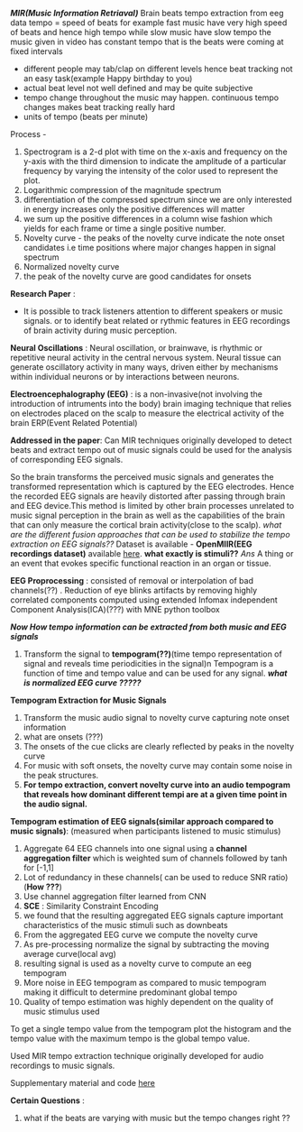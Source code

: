 ***MIR(Music Information Retriaval)***
Brain beats tempo extraction from eeg data
tempo = speed of beats 
for example fast music have very high speed of beats and hence high tempo while slow music have slow tempo
the music given in video has constant tempo that is the beats were coming at fixed intervals
- different people may tab/clap on different levels hence beat tracking not an easy task(example Happy birthday to you)
- actual beat level not well defined and may be quite subjective
- tempo change throughout the music may happen. continuous tempo changes makes beat tracking really hard
- units of tempo (beats per minute) 

Process - 
1. Spectrogram is a 2-d plot with time on the x-axis and frequency on the y-axis with the third dimension to indicate the amplitude of a particular frequency by varying the intensity of the color used to represent the plot.
2. Logarithmic compression of the magnitude spectrum
3. differentiation of the compressed spectrum since we are only interested in energy increases only the positive differences will matter
4. we sum up the positive differences in a column wise fashion which yields for each frame or time a single positive number.
5. Novelty curve - the peaks of the novelty curve indicate the note onset candidates i.e time positions where major changes happen in signal spectrum
6. Normalized novelty curve
7. the peak of the novelty curve are good candidates for onsets

**Research Paper** : 
- It is possible to track listeners attention to different speakers or music signals. or to identify beat related or rythmic features in EEG recordings of brain activity during music perception.

**Neural Oscillations** : Neural oscillation, or brainwave, is rhythmic or repetitive neural activity in the central nervous system. Neural tissue can generate oscillatory activity in many ways, driven either by mechanisms within individual neurons or by interactions between neurons.

**Electroencephalography (EEG)** : is a non-invasive(not involving the introduction of intruments into the body) brain imaging technique that relies on electrodes placed on the scalp to measure the electrical activity of the brain ERP(Event Related Potential)

**Addressed in the paper**: Can MIR techniques originally developed to detect beats and extract tempo out of music signals could be used for the analysis of corresponding EEG signals.

So the brain transforms the perceived music signals and generates the transformed representation which is captured by the EEG electrodes. Hence the recorded EEG signals are heavily distorted after passing through brain and EEG device.This method is limited by other brain processes unrelated to music signal perception in the brain as well as the capabilities of the brain that can only measure the cortical brain activity(close to the scalp).
*what are the different fusion approaches that can be used to stabilize the tempo extraction on EEG signals??*
Dataset is available - **OpenMIIR(EEG recordings dataset)** available [here](https://github.com/sstober/openmiir).
**what exactly is stimuli??** *Ans* A thing or an event that evokes specific functional reaction in an organ or tissue.

**EEG Proprocessing** : consisted of removal or interpolation of bad channels(??) . Reduction of eye blinks artifacts by removing highly correlated components computed using extended Infomax independent Component Analysis(ICA)(???) with MNE python toolbox

***Now How tempo information can be extracted from both music and EEG signals***
1. Transform the signal to **tempogram(??)**(time tempo representation of signal and reveals time  periodicities in the signal)n
	Tempogram is a function of time and tempo value and can be used for any signal.
***what is normalized EEG curve  ?????***

**Tempogram Extraction for Music Signals**
1. Transform the music audio signal to novelty curve capturing note onset information
2. what are onsets (???)
3. The onsets of the cue clicks are clearly reflected by peaks in the novelty curve
4. For music with soft onsets, the novelty curve may contain some noise in the peak structures.
5. **For tempo extraction, convert novelty curve into an audio tempogram that reveals how dominant different tempi are at a given time point in the audio signal.**

**Tempogram estimation of EEG signals(similar approach compared to music signals)**: (measured when participants listened to music stimulus)
1. Aggregate 64 EEG channels into one signal using a **channel aggregation filter** which is weighted sum of channels followed by tanh for [-1,1]
2. Lot of redundancy in these channels( can be used to reduce SNR ratio) (**How ???**)
3. Use channel aggregation filter learned from CNN
4. **SCE** : Similarity Constraint Encoding
5. we found that the resulting aggregated EEG signals capture important characteristics of the music stimuli such as downbeats
6. From the aggregated EEG curve we compute the novelty curve
7. As pre-processing normalize the signal by subtracting the moving average curve(local avg)
8. resulting signal is used as a novelty curve to compute an eeg tempogram
9. More noise in EEG tempogram as compared to music tempogram making it difficult to determine predominant global tempo
10. Quality of tempo estimation was highly dependent on the quality of music stimulus used

To get a single tempo value from the tempogram plot the histogram and the tempo value with the maximum tempo is the global tempo value.

Used MIR tempo extraction technique originally developed for audio recordings to music signals.

Supplementary material and code [here](https://dx.doi.org/10.6084/m9.figshare.3398545.)

**Certain Questions** :
1. what if the beats are varying with music but the tempo changes right ??